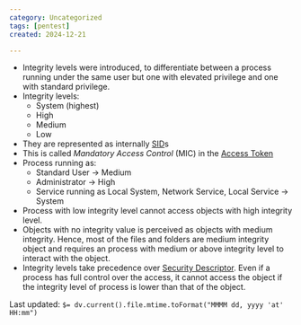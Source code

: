 ```yaml
---
category: Uncategorized
tags: [pentest]
created: 2024-12-21

---
```

- Integrity levels were introduced, to differentiate between a process running under the same user but one with elevated privilege and one with standard privilege.
- Integrity levels:
	- System (highest)
	- High
	- Medium
	- Low
- They are represented as internally [SID](TechLexicon/Penetration%20Testing/Reference/Windows/Windows%20Internals/Security/SID.md)s
- This is called *Mandatory Access Control* (MIC) in the [Access Token](Access%20Token.md)
- Process running as:
	- Standard User -> Medium
	- Administrator -> High
	- Service running as Local System, Network Service, Local Service -> System
- Process with low integrity level cannot access objects with high integrity level.
- Objects with no integrity value is perceived as objects with medium integrity. Hence, most of the files and folders are medium integrity object and requires an process with medium or above integrity level to interact with the object.
- Integrity levels take precedence over [Security Descriptor](Security%20Descriptor.md). Even if a process has full control over the access, it cannot access the object if the integrity level of process is lower than that of the object.


Last updated: `$= dv.current().file.mtime.toFormat("MMMM dd, yyyy 'at' HH:mm")`
